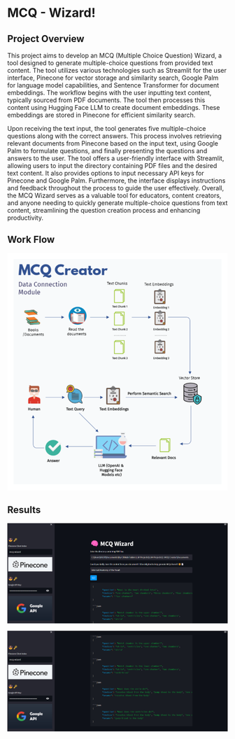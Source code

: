# MCQ - Wizard!

## Project Overview
This project aims to develop an MCQ (Multiple Choice Question) Wizard, a tool designed to generate multiple-choice questions from provided text content. The tool utilizes various technologies such as Streamlit for the user interface, Pinecone for vector storage and similarity search, Google Palm for language model capabilities, and Sentence Transformer for document embeddings. 
The workflow begins with the user inputting text content, typically sourced from PDF documents. The tool then processes this content using Hugging Face LLM to create document embeddings. These embeddings are stored in Pinecone for efficient similarity search.

Upon receiving the text input, the tool generates five multiple-choice questions along with the correct answers. This process involves retrieving relevant documents from Pinecone based on the input text, using Google Palm to formulate questions, and finally presenting the questions and answers to the user.
The tool offers a user-friendly interface with Streamlit, allowing users to input the directory containing PDF files and the desired text content. It also provides options to input necessary API keys for Pinecone and Google Palm. Furthermore, the interface displays instructions and feedback throughout the process to guide the user effectively.
Overall, the MCQ Wizard serves as a valuable tool for educators, content creators, and anyone needing to quickly generate multiple-choice questions from text content, streamlining the question creation process and enhancing productivity.


## Work Flow
![workflow](build/html/_images/mcq.png)

## Results
![Result1](build/html/_images/2.1.jpg)

![Result2](build/html/_images/2.2.jpg)

